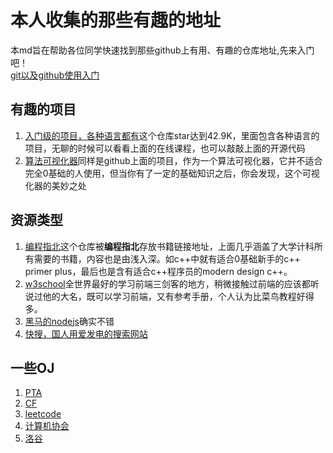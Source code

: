 # 本人收集的那些有趣的地址
本md旨在帮助各位同学快速找到那些github上有用、有趣的仓库地址,先来入门吧！  
[git以及github使用入门](https://blog.csdn.net/zaishuiyifangxym/category_9991200.html)
## 有趣的项目
1. [入门级的项目，各种语言都有](https://github.com/521xueweihan/HelloGitHub)这个仓库star达到42.9K，里面包含各种语言的项目，无聊的时候可以看看上面的在线课程，也可以敲敲上面的开源代码  
2. [算法可视化器](https://algorithm-visualizer.org/)同样是github上面的项目，作为一个算法可视化器，它并不适合完全0基础的人使用，但当你有了一定的基础知识之后，你会发现，这个可视化器的美妙之处  
## 资源类型
1. [编程指北](https://github.com/imarvinle/awesome-cs-books)这个仓库被**编程指北**存放书籍链接地址，上面几乎涵盖了大学计科所有需要的书籍，内容也是由浅入深。如c++中就有适合0基础新手的c++ primer plus，最后也是含有适合c++程序员的modern design c++。  
2. [w3school](https://www.w3school.com.cn/)全世界最好的学习前端三剑客的地方，稍微接触过前端的应该都听说过他的大名，既可以学习前端，又有参考手册，个人认为比菜鸟教程好得多。  
3. [黑马的nodejs](https://www.bilibili.com/video/BV1Ns411N7HU?share_source=copy_web)确实不错
4. [快搜，国人用爱发电的搜索网站](https://search.chongbuluo.com/)
## 一些OJ
1. [PTA](https://pintia.cn/problem-sets?tab=0)
2. [CF](https://codeforces.com/profile/fdgger)
3. [leetcode](https://leetcode-cn.com/)
4. [计算机协会](https://passport.ccf.org.cn/sso/platform)
5. [洛谷](https://www.luogu.com.cn/)
